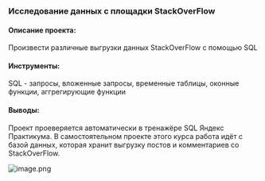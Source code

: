 ### Исследование данных с площадки StackOverFlow

#### Описание проекта:

Произвести различные выгрузки данных StackOverFlow с помощью SQL

#### Инструменты:

SQL - запросы, вложенные запросы, временные таблицы, оконные функции, аггрегирующие функции

#### Выводы:

Проект проеверяется  автоматически  в тренажёре SQL Яндекс Практикума. В самостоятельном проекте этого курса работа идёт с базой данных, которая хранит выгрузку постов и комментариев со StackOverFlow.

![image.png](attachment:image.png)

